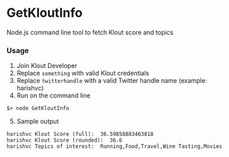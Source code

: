GetKloutInfo
============

Node.js command line tool to fetch Klout score and topics
  
### Usage 
1. Join Klout Developer
2. Replace ```something``` with valid Klout credentials
3. Replace ```twitterhandle``` with a valid Twitter handle name (example: harishvc)
4. Run on the command line
```
$> node GetKloutInfo
```
5. Sample output
```
harishvc Klout Score (full):  36.59858883463818
harishvc Klout Score (rounded):  36.6
harishvc Topics of interest:  Running,Food,Travel,Wine Tasting,Movies
```
